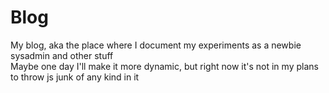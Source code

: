 # Blog
My blog, aka the place where I document my experiments as a newbie sysadmin and other stuff \
Maybe one day I'll make it more dynamic, but right now it's not in my plans to throw js junk of any kind in it

